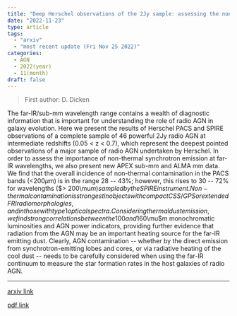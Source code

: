 ```yaml
---
title: "Deep Herschel observations of the 2Jy sample: assessing the non-thermal and AGN contributions to the far-IR continuum"
date: "2022-11-23"
type: article
tags:
  - "arxiv"
  - "most recent update (Fri Nov 25 2022)"
categories:
  - AGN
  - 2022(year)
  - 11(month)
draft: false
---
```


> First author: D. Dicken

 The far-IR/sub-mm wavelength range contains a wealth of diagnostic
information that is important for understanding the role of radio AGN in galaxy
evolution. Here we present the results of Herschel PACS and SPIRE observations
of a complete sample of 46 powerful 2Jy radio AGN at intermediate redshifts
(0.05 < z < 0.7), which represent the deepest pointed observations of a major
sample of radio AGN undertaken by Herschel. In order to assess the importance
of non-thermal synchrotron emission at far-IR wavelengths, we also present new
APEX sub-mm and ALMA mm data. We find that the overall incidence of non-thermal
contamination in the PACS bands ($<$200$\mu$m) is in the range 28 -- 43%;
however, this rises to 30 -- 72% for wavelengths ($> $200$\mu$m) sampled by the
SPIRE instrument. Non-thermal contamination is strongest in objects with
compact CSS/GPS or extended FRI radio morphologies, and in those with type 1
optical spectra. Considering thermal dust emission, we find strong correlations
between the 100 and 160$\mu$m monochromatic luminosities and AGN power
indicators, providing further evidence that radiation from the AGN may be an
important heating source for the far-IR emitting dust. Clearly, AGN
contamination -- whether by the direct emission from synchrotron-emitting lobes
and cores, or via radiative heating of the cool dust -- needs to be carefully
considered when using the far-IR continuum to measure the star formation rates
in the host galaxies of radio AGN.

---
[arxiv link](http://arxiv.org/abs/2211.13031v1)

[pdf link](http://arxiv.org/pdf/2211.13031v1)